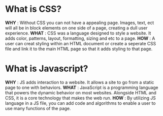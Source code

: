# What is CSS?

 **WHY** : Without CSS you can not have a appealing page. Images, text, ect will all be in block elements on one side of a page, creating a dull user experience.
 **WHAT** : CSS was a language designed to style a website. It adds color, patterns, layout, formatting, sizing and etc to a page.
 **HOW** : A user can creat styling within an HTML document or create a seperate CSS file and link it to the main HTML page so that it adds styling to that page.
 
 # What is Javascript?
 
 **WHY** : JS adds interaction to a website. It allows a site to go from a static page to one with behaviors.
 **WHAT** : JavaScript is a programming language that powers the dynamic behavior on most websites. Alongside HTML and CSS, it is a core technology that makes the web run.
 **HOW** : By utilizing JS language in a JS file, you can add code and algorithms to enable a user to use many functions of the page.
